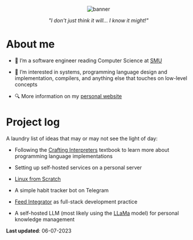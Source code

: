 <p align="center">
  <img alt="banner" src="https://user-images.githubusercontent.com/45187465/189823863-3fcd9393-263c-44ea-b87b-168c16460fd4.png">
</p>

<p align="center"><i>"I don't just think it will... I know it might!"</i></p>

# About me
- 👋 I’m a software engineer reading Computer Science at [SMU](https://scis.smu.edu.sg)

- 👀 I’m interested in systems, programming language design and implementation, compilers, and anything else that touches on low-level concepts

- 🔍 More information on my [personal website](https://emmaneugene.github.io)

# Project log
A laundry list of ideas that may or may not see the light of day:

- Following the [Crafting Interpreters](https://craftinginterpreters.com/) textbook to learn more about programming language implementations

- Setting up self-hosted services on a personal server

- [Linux from Scratch](https://www.linuxfromscratch.org/)

- A simple habit tracker bot on Telegram

- [Feed Integrator](https://github.com/emmaneugene/feed-integrator) as full-stack development practice

- A self-hosted LLM (most likely using the [LLaMa](https://github.com/ggerganov/llama.cpp) model) for personal knowledge management

**Last updated**: 06-07-2023

<!---
emmaneugene/emmaneugene is a ✨ special ✨ repository because its `README.md` (this file) appears on your GitHub profile.
You can click the Preview link to take a look at your changes.
--->
